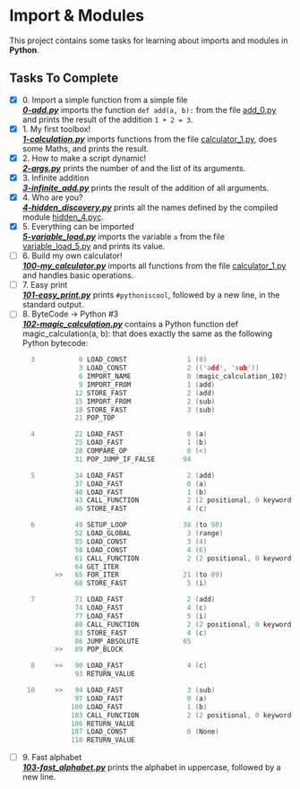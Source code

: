 # Import & Modules

This project contains some tasks for learning about imports and modules in **Python**.

## Tasks To Complete

+ [x] 0\. Import a simple function from a simple file <br/>_**[0-add.py](0-add.py)**_  imports the function `def add(a, b):` from the file [add_0.py](add_0.py) and prints the result of the addition `1 + 2 = 3`.
+ [x] 1\. My first toolbox! <br/>_**[1-calculation.py](1-calculation.py)**_ imports functions from the file [calculator_1.py](calculator_1.py), does some Maths, and prints the result.
+ [x] 2\. How to make a script dynamic! <br/>_**[2-args.py](2-args.py)**_ prints the number of and the list of its arguments.
+ [x] 3\. Infinite addition <br/>_**[3-infinite_add.py](3-infinite_add.py)**_ prints the result of the addition of all arguments.
+ [x] 4\. Who are you? <br/>_**[4-hidden_discovery.py](4-hidden_discovery.py)**_ prints all the names defined by the compiled module [hidden_4.pyc](hidden_4.pyc).
+ [x] 5\. Everything can be imported <br/>_**[5-variable_load.py](5-variable_load.py)**_ imports the variable `a` from the file [variable_load_5.py](variable_load_5.py) and prints its value.
+ [ ] 6\. Build my own calculator! <br/>_**[100-my_calculator.py](100-my_calculator.py)**_ imports all functions from the file [calculator_1.py](calculator_1.py) and handles basic operations.
+ [ ] 7\. Easy print <br/>_**[101-easy_print.py](101-easy_print.py)**_ prints `#pythoniscool`, followed by a new line, in the standard output.
+ [ ] 8\. ByteCode -> Python #3 <br/>_**[102-magic_calculation.py](102-magic_calculation.py)**_ contains a Python function def magic_calculation(a, b): that does exactly the same as the following Python bytecode:
  ```c
    3           0 LOAD_CONST               1 (0)
                3 LOAD_CONST               2 (('add', 'sub'))
                6 IMPORT_NAME              0 (magic_calculation_102)
                9 IMPORT_FROM              1 (add)
               12 STORE_FAST               2 (add)
               15 IMPORT_FROM              2 (sub)
               18 STORE_FAST               3 (sub)
               21 POP_TOP

    4          22 LOAD_FAST                0 (a)
               25 LOAD_FAST                1 (b)
               28 COMPARE_OP               0 (<)
               31 POP_JUMP_IF_FALSE       94

    5          34 LOAD_FAST                2 (add)
               37 LOAD_FAST                0 (a)
               40 LOAD_FAST                1 (b)
               43 CALL_FUNCTION            2 (2 positional, 0 keyword pair)
               46 STORE_FAST               4 (c)

    6          49 SETUP_LOOP              38 (to 90)
               52 LOAD_GLOBAL              3 (range)
               55 LOAD_CONST               3 (4)
               58 LOAD_CONST               4 (6)
               61 CALL_FUNCTION            2 (2 positional, 0 keyword pair)
               64 GET_ITER
          >>   65 FOR_ITER                21 (to 89)
               68 STORE_FAST               5 (i)

    7          71 LOAD_FAST                2 (add)
               74 LOAD_FAST                4 (c)
               77 LOAD_FAST                5 (i)
               80 CALL_FUNCTION            2 (2 positional, 0 keyword pair)
               83 STORE_FAST               4 (c)
               86 JUMP_ABSOLUTE           65
          >>   89 POP_BLOCK

    8     >>   90 LOAD_FAST                4 (c)
               93 RETURN_VALUE

   10     >>   94 LOAD_FAST                3 (sub)
               97 LOAD_FAST                0 (a)
              100 LOAD_FAST                1 (b)
              103 CALL_FUNCTION            2 (2 positional, 0 keyword pair)
              106 RETURN_VALUE
              107 LOAD_CONST               0 (None)
              110 RETURN_VALUE
  ```
+ [ ] 9\. Fast alphabet <br/>_**[103-fast_alphabet.py](103-fast_alphabet.py)**_ prints the alphabet in uppercase, followed by a new line.
